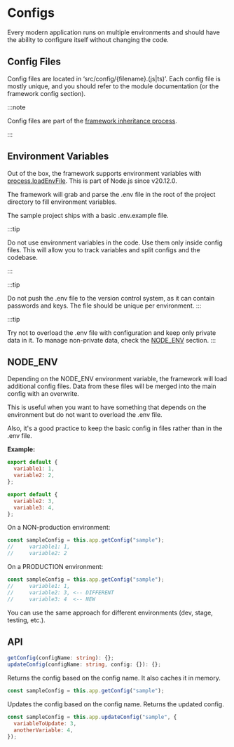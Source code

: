 # Configs

Every modern application runs on multiple environments and should have the ability to configure itself without changing the code.

## Config Files

Config files are located in ‘src/config/\{filename\}.(js|ts)’. Each config file is mostly unique, and you should refer to the module documentation (or the framework config section).

:::note

Config files are part of the [framework inheritance process](03-files-inheritance.md).

:::

## Environment Variables

Out of the box, the framework supports environment variables with [process.loadEnvFile](https://nodejs.org/api/process.html#processloadenvfilepath). This is part of Node.js since v20.12.0.

The framework will grab and parse the .env file in the root of the project directory to fill environment variables.

The sample project ships with a basic .env.example file.

:::tip

Do not use environment variables in the code. Use them only inside config files. This will allow you to track variables and split configs and the codebase.

:::

:::tip

Do not push the .env file to the version control system, as it can contain passwords and keys. The file should be unique per environment.
:::

:::tip

Try not to overload the .env file with configuration and keep only private data in it. To manage non-private data, check the [NODE_ENV](#node_env) section.
:::

## NODE_ENV

Depending on the NODE_ENV environment variable, the framework will load additional config files. Data from these files will be merged into the main config with an overwrite.

This is useful when you want to have something that depends on the environment but do not want to overload the .env file.

Also, it's a good practice to keep the basic config in files rather than in the .env file.

**Example:**

```js title="/src/config/sample.ts"
export default {
  variable1: 1,
  variable2: 2,
};
```

```js title="/src/config/sample.production.ts"
export default {
  variable2: 3,
  variable3: 4,
};
```

On a NON-production environment:

```js
const sampleConfig = this.app.getConfig("sample");
//     variable1: 1,
//     variable2: 2
```

On a PRODUCTION environment:

```js
const sampleConfig = this.app.getConfig("sample");
//     variable1: 1,
//     variable2: 3, <-- DIFFERENT
//     variable3: 4  <-- NEW
```

You can use the same approach for different environments (dev, stage, testing, etc.).

## API

```ts
getConfig(configName: string): {};
updateConfig(configName: string, config: {}): {};
```

Returns the config based on the config name. It also caches it in memory.

```js
const sampleConfig = this.app.getConfig("sample");
```

Updates the config based on the config name. Returns the updated config.

```js
const sampleConfig = this.app.updateConfig("sample", {
  variableToUpdate: 3,
  anotherVariable: 4,
});
```
